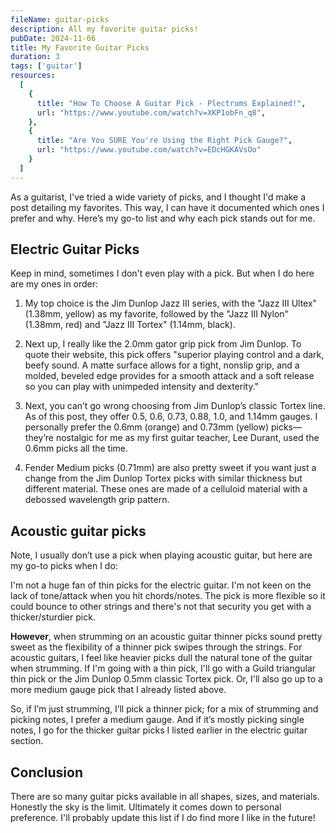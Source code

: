 ```yaml
---
fileName: guitar-picks
description: All my favorite guitar picks!
pubDate: 2024-11-06
title: My Favorite Guitar Picks
duration: 3
tags: ['guitar']
resources:
  [
    {
      title: "How To Choose A Guitar Pick - Plectrums Explained!",
      url: "https://www.youtube.com/watch?v=XKP1obFn_q8",
    },
    {
      title: "Are You SURE You're Using the Right Pick Gauge?",
      url: "https://www.youtube.com/watch?v=EDcHGKAVsOo"
    }
  ]
---
```


As a guitarist, I've tried a wide variety of picks, and I thought I'd make a post detailing my favorites. This way, I can have it documented which ones I prefer and why. Here’s my go-to list and why each pick stands out for me.

## Electric Guitar Picks

Keep in mind, sometimes I don't even play with a pick. But when I do here are my ones in order:

1. My top choice is the Jim Dunlop Jazz III series, with the "Jazz III Ultex" (1.38mm, yellow) as my favorite, followed by the "Jazz III Nylon" (1.38mm, red) and "Jazz III Tortex" (1.14mm, black).

2. Next up, I really like the 2.0mm gator grip pick from Jim Dunlop. To quote their website, this pick offers "superior playing control and a dark, beefy sound. A matte surface allows for a tight, nonslip grip, and a molded, beveled edge provides for a smooth attack and a soft release so you can play with unimpeded intensity and dexterity."

3. Next, you can’t go wrong choosing from Jim Dunlop’s classic Tortex line. As of this post, they offer 0.5, 0.6, 0.73, 0.88, 1.0, and 1.14mm gauges. I personally prefer the 0.6mm (orange) and 0.73mm (yellow) picks—they’re nostalgic for me as my first guitar teacher, Lee Durant, used the 0.6mm picks all the time.

4. Fender Medium picks (0.71mm) are also pretty sweet if you want just a change from the Jim Dunlop Tortex picks with similar thickness but different material. These ones are made of a celluloid material with a debossed wavelength grip pattern.

## Acoustic guitar picks

Note, I usually don’t use a pick when playing acoustic guitar, but here are my go-to picks when I do:

I'm not a huge fan of thin picks for the electric guitar. I'm not keen on the lack of tone/attack when you hit chords/notes. The pick is more flexible so it could bounce to other strings and there's not that security you get with a thicker/sturdier pick.

 **However**, when strumming on an acoustic guitar thinner picks sound pretty sweet as the flexibility of a thinner pick swipes through the strings. For acoustic guitars, I feel like heavier picks dull the natural tone of the guitar when strumming. If I'm going with a thin pick, I'll go with a Guild triangular thin pick or the Jim Dunlop 0.5mm classic Tortex pick. Or, I'll also go up to a more medium gauge pick that I already listed above.

 So, if I’m just strumming, I’ll pick a thinner pick; for a mix of strumming and picking notes, I prefer a medium gauge. And if it’s mostly picking single notes, I go for the thicker guitar picks I listed earlier in the electric guitar section.

## Conclusion

There are so many guitar picks available in all shapes, sizes, and materials. Honestly the sky is the limit. Ultimately it comes down to personal preference. I'll probably update this list if I do find more I like in the future!
